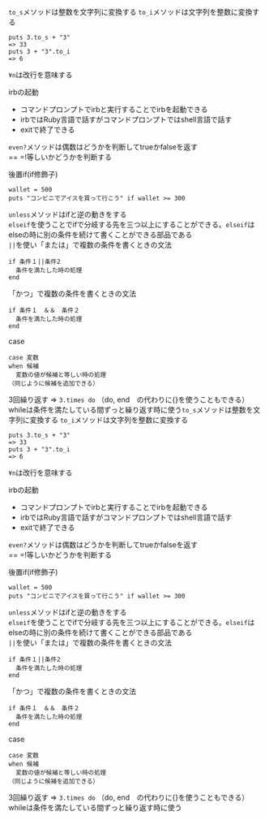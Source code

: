 
`to_s`メソッドは整数を文字列に変換する
`to_i`メソッドは文字列を整数に変換する
```
puts 3.to_s + "3"
=> 33
puts 3 + "3".to_i
=> 6
```
`¥n`は改行を意味する

irbの起動
- コマンドプロンプトでirbと実行することでirbを起動できる
- irbではRuby言語で話すがコマンドプロンプトではshell言語で話す
- exitで終了できる
 
`even?`メソッドは偶数はどうかを判断してtrueかfalseを返す<br>
== =!等しいかどうかを判断する<br>

後置if(if修飾子)
```
wallet = 500
puts "コンビニでアイスを買って行こう" if wallet >= 300
```
`unless`メソッドはifと逆の動きをする<br>
`elseif`を使うことでifで分岐する先を三つ以上にすることができる。`elseif`はelseの時に別の条件を続けて書くことができる部品である<br>
`||`を使い「または」で複数の条件を書くときの文法
```
if 条件１||条件2
  条件を満たした時の処理
end  
```
「かつ」で複数の条件を書くときの文法
```
if 条件１　＆＆　条件２
  条件を満たした時の処理
end  
```
case
```
case 変数
when 候補
  変数の値が候補と等しい時の処理
（同じように候補を追加できる）
```
3回繰り返す => `3.times do` （do, end　の代わりに{}を使うこともできる）<br> 
whileは条件を満たしている間ずっと繰り返す時に使う`to_s`メソッドは整数を文字列に変換する
`to_i`メソッドは文字列を整数に変換する
```
puts 3.to_s + "3"
=> 33
puts 3 + "3".to_i
=> 6
```
`¥n`は改行を意味する

irbの起動
- コマンドプロンプトでirbと実行することでirbを起動できる
- irbではRuby言語で話すがコマンドプロンプトではshell言語で話す
- exitで終了できる
 
`even?`メソッドは偶数はどうかを判断してtrueかfalseを返す<br>
== =!等しいかどうかを判断する<br>

後置if(if修飾子)
```
wallet = 500
puts "コンビニでアイスを買って行こう" if wallet >= 300
```
`unless`メソッドはifと逆の動きをする<br>
`elseif`を使うことでifで分岐する先を三つ以上にすることができる。`elseif`はelseの時に別の条件を続けて書くことができる部品である<br>
`||`を使い「または」で複数の条件を書くときの文法
```
if 条件１||条件2
  条件を満たした時の処理
end  
```
「かつ」で複数の条件を書くときの文法
```
if 条件１　＆＆　条件２
  条件を満たした時の処理
end  
```
case
```
case 変数
when 候補
  変数の値が候補と等しい時の処理
（同じように候補を追加できる）
```
3回繰り返す => `3.times do` （do, end　の代わりに{}を使うこともできる）<br> 
whileは条件を満たしている間ずっと繰り返す時に使う<br> 
